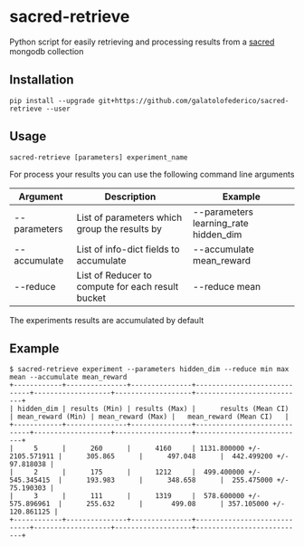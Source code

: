 # sacred-retrieve

Python script for easily retrieving and processing results from a [sacred](https://github.com/IDSIA/sacred) mongodb collection 

## Installation

```
pip install --upgrade git+https://github.com/galatolofederico/sacred-retrieve --user
```

## Usage

```
sacred-retrieve [parameters] experiment_name
```

For process your results you can use the following command line arguments

Argument | Description  | Example 
---|---|---
 --parameters | List of parameters which group the results by | --parameters learning_rate hidden_dim  
 --accumulate | List of info-dict fields to accumulate | --accumulate mean_reward 
 --reduce | List of Reducer to compute for each result bucket | --reduce mean 

The experiments results are accumulated by default  

## Example


```
$ sacred-retrieve experiment --parameters hidden_dim --reduce min max mean --accumulate mean_reward
+------------+---------------+---------------+-----------------------------+-------------------+-------------------+---------------------------+                                              
| hidden_dim | results (Min) | results (Max) |      results (Mean CI)      | mean_reward (Min) | mean_reward (Max) |   mean_reward (Mean CI)   |                                              
+------------+---------------+---------------+-----------------------------+-------------------+-------------------+---------------------------+                                              
|     5      |      260      |      4160     | 1131.800000 +/- 2105.571911 |      305.865      |      497.048      |  442.499200 +/- 97.818038 |                                              
|     2      |      175      |      1212     |  499.400000 +/- 545.345415  |      193.983      |      348.658      |  255.475000 +/- 75.190303 |                                              
|     3      |      111      |      1319     |  578.600000 +/- 575.896961  |      255.632      |       499.08      | 357.105000 +/- 120.861125 |                                              
+------------+---------------+---------------+-----------------------------+-------------------+-------------------+---------------------------+  
```